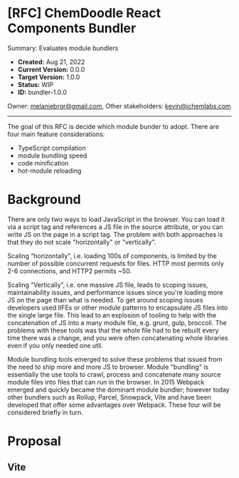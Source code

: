 
# [RFC] ChemDoodle React Components Bundler
Summary: Evaluates module bundlers

- **Created:** Aug 21, 2022
- **Current Version:** 0.0.0
- **Target Version:** 1.0.0
- **Status:** WIP
- **ID:** bundler-1.0.0

Owner: melaniebrgr@gmail.com,
Other stakeholders: kevin@ichemlabs.com

---

The goal of this RFC is decide which module bunder to adopt. There are four main feature considerations:
- TypeScript compilation
- module bundling speed
- code minification
- hot-module reloading

# Background

There are only two ways to load JavaScript in the browser. You can load it via a script tag and references a JS file in the source attribute, or you can write JS on the page in a script tag. The problem with both approaches is that they do not scale "horizontally" or "vertically". 

Scaling “horizontally", i.e. loading 100s of components, is limited by the number of possible concurrent requests for files. HTTP most permits only 2-6 connections, and HTTP2 permits ~50.
    
Scaling “Vertically”, i.e. one massive JS file, leads to scoping issues, maintainability issues, and performance issues since you're loading more JS on the page than what is needed. To get around scoping issues developers used IIFEs or other module patterns to encapsulate JS files into the single large file. This lead to an explosion of tooling to help with the concatenation of JS into a many module file, e.g. grunt, gulp, broccoli. The problems with these tools was that the whole file had to be rebuilt every time there was a change, and you were often concatenating whole libraries even if you only needed one util.

Module bundling tools emerged to solve these problems that issued from the need to ship more and more JS to browser. Module "bundling" is essentially the use tools to crawl, process and concatenate many source module files into files that can run in the browser. In 2015 Webpack emerged and quickly became the dominant module bundler; however today other bundlers such as Rollup, Parcel, Snowpack, Vite and have been developed that offer some advantages over Webpack. These four will be considered briefly in turn.

# Proposal

<!-- The next required section is "Proposal" or "Goal". Given the background above, this section proposes a solution. This should be an overview of the "how" for the solution, but for details further sections will be used.
Abandoned Ideas (Optional)

As RFCs evolve, it is common that there are ideas that are abandoned. Rather than simply deleting them from the document, you should try to organize them into sections that make it clear they're abandoned while explaining why they were abandoned.

When sharing your RFC with others or having someone look back on your RFC in the future, it is common to walk the same path and fall into the same pitfalls that we've since matured from. Abandoned ideas are a way to recognize that path and explain the pitfalls and why they were abandoned. -->

## Vite

<!-- From this point onwards, the sections and headers are generally freeform depending on the RFC. Sections are styled as "Heading 2". Try to organize your information into self-contained sections that answer some critical question, and organize your sections into an order that builds up knowledge necessary (rather than forcing a reader to jump around to gain context).

Sections often are split further into sub-sections styled "Heading 3". These sub-sections just further help to organize data to ease reading and discussion. -->

<!-- ### [Example] Implementation -->

<!-- Many RFCs have an "implementation" section which details how the implementation will work. This section should explain the rough API changes (internal and external), package changes, etc. The goal is to give an idea to reviews about the subsystems that require change and the surface area of those changes. 

This knowledge can result in recommendations for alternate approaches that perhaps are idiomatic to the project or result in less packages touched. Or, it may result in the realization that the proposed solution in this RFC is too complex given the problem.

For the RFC author, typing out the implementation in a high-level often serves as "rubber duck debugging" and you can catch a lot of issues or unknown unknowns prior to writing any real code. -->

<!-- ### [Example] UX -->

<!-- If there are user-impacting changes by this RFC, it is important to have a "UI/UX" section. User-impacting changes include external API changes, configuration format changes, CLI output changes, etc. 

This section is effectively the "implementation" section for the user experience. The goal is to explain the changes necessary, any impacts to backwards compatibility, any impacts to normal workflow, etc.

As a reviewer, this section should be checked to see if the proposed changes feel like the project in question. For example, if the UX changes are proposing a flag "-foo_bar" but all our flags use hyphens like "-foo-bar", then that is a noteworthy review comment. Further, if the breaking changes are intolerable or there is a way to make a change while preserving compatibility, that should be explored. -->

<!-- ### [Example] UI -->

<!-- Will this RFC have implications for the web UI? If so, be sure to collaborate with a frontend engineer and/or product designer. They can add UI design assets (user flows, wireframes, mockups or prototypes) to this document, and if changes are substantial, they may wish to create a separate RFC to dive further into details on the UI changes.  -->

<!-- ## Style Notes

All RFCs should follow similar styling and structure to ease reading. "Beautiful is better" is a core principle of HashiCorp and we care about the details.

Heading Styles

"Heading 2" should be used for section titles. We do not use "Heading 1" because aesthetically the text is too large. Google Docs will use Heading 2 as the outermost headers in the generated outline. 

"Heading 3" should be used for sub-sections. 

Further heading styles can be used for nested sections, however it is rare that a RFC goes beyond "Heading 4," and rare itself that "Heading 4" is reached.

### Lists

When making lists, it is common to bold the first phrase/sentence/word to bring some category or point to attention. For example, a list of API considerations:

Format should be widgets
Protocol should be widgets-rpc
Backwards compatibility should be considered.

### Typeface

Type size should use this template's default configuration (11pt for body text, larger for headings), and the type family should be Arial. No other typeface customization (eg color, highlight) should be made other than italics, bold, and underline.

### Code Samples

Code samples should be indented (tab or spaces are fine as long as it is consistent) text using the Courier New font. Syntax highlighting can be included if possible but isn't necessary. Please ensure the highlighted syntax is the proper font size and using the font Courier New so non-highlighted samples don't appear out of place.

CLI output samples are similar to code samples but should be highlighted with the color they'll output if it is known so that the RFC could also cover formatting as part of the user experience.

    func example() {
      <-make(chan struct{})
    } 
-->